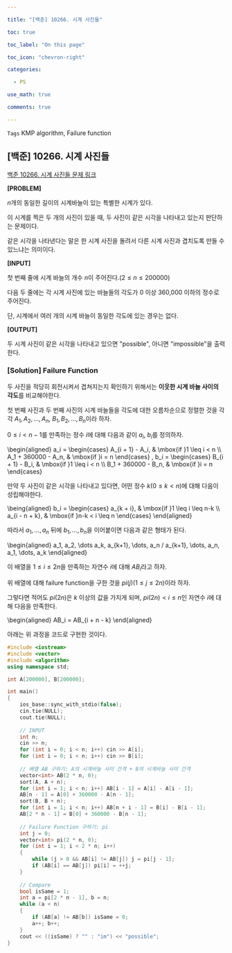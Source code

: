 ```yaml
---

title: "[백준] 10266. 시계 사진들"

toc: true

toc_label: "On this page"

toc_icon: "chevron-right"

categories:

  - PS

use_math: true

comments: true

---
```


`Tags` KMP algorithm, Failure function

## [백준] 10266. 시계 사진들

[백준 10266. 시계 사진들 문제 링크](https://www.acmicpc.net/problem/10266)

**[PROBLEM]**

$n$개의 동일한 길이의 시계바늘이 있는 특별한 시계가 있다.

이 시계를 찍은 두 개의 사진이 있을 때, 두 사진이 같은 시각을 나타내고 있는지 판단하는 문제이다.

같은 시각을 나타낸다는 말은 한 시계 사진을 돌려서 다른 시계 사진과 겹치도록 만들 수 있느냐는 의미이다.

**[INPUT]**

첫 번째 줄에 시계 바늘의 개수 $n$이 주어진다.($2 \leq n \leq 200000$)

다음 두 줄에는 각 시계 사진에 있는 바늘들의 각도가 0 이상 360,000 이하의 정수로 주어진다.

단, 시계에서 여러 개의 시계 바늘이 동일한 각도에 있는 경우는 없다.

**[OUTPUT]**

두 시계 사진이 같은 시각을 나타내고 있으면 "possible", 아니면 "impossible"을 출력한다.

### [Solution] Failure Function

두 사진을 적당히 회전시켜서 겹쳐지는지 확인하기 위해서는 **이웃한 시계 바늘 사이의 각도**를 비교해야한다.

첫 번째 사진과 두 번째 사진의 시계 바늘들을 각도에 대한 오름차순으로 정렬한 것을 각각 $A_1, A_2, \dots, A_n$, $B_1, B_2, \dots, B_n$이라 하자.

$0 \leq i < n - 1$를 만족하는 정수 $i$에 대해 다음과 같이 $a_i$, $b_i$를 정의하자.

\begin{aligned}
a_i =
\begin{cases}
A_{i + 1} - A_i, & \mbox{if }1 \leq i < n \\\\
A_1 + 360000 - A_n, & \mbox{if }i = n
\end{cases}
, b_i =
\begin{cases}
B_{i + 1} - B_i, & \mbox{if }1 \leq i < n \\\\
B_1 + 360000 - B_n, & \mbox{if }i = n
\end{cases}

만약 두 사진이 같은 시각을 나타내고 있다면, 어떤 정수 $k$($0 \leq k < n$)에 대해 다음이 성립해야한다.

\being{aligned}
b_i =
\begin{cases}
a_{k + i}, & \mbox{if }1 \leq i \leq n-k \\\\
a_{i - n + k}, & \mbox{if }n-k < i \leq n
\end{cases}
\end{aligned}

따라서 $a_1, \dots, a_n$ 뒤에 $b_1, \dots, b_n$을 이어붙이면 다음과 같은 형태가 된다.

\begin{aligned}
a_1, a_2, \dots a_k, a_{k+1}, \dots, a_n / a_{k+1}, \dots, a_n, a_1, \dots, a_k
\end{aligned}

이 배열을 $1 \leq i \leq 2n$을 만족하는 자연수 $i$에 대해 $AB_i$라고 하자.

위 배열에 대해 failure function을 구한 것을 $pi(j)$($1 \leq j \leq 2n$)이라 하자.

그렇다면 적어도 $pi(2n)$은 $k$ 이상의 값을 가지게 되며, $pi(2n) < i \leq n$인 자연수 $i$에 대해 다음을 만족한다.

\begin{aligned}
AB_i = AB_{i + n - k}
\end{aligned}

아래는 위 과정을 코드로 구현한 것이다.

```cpp
#include <iostream>
#include <vector>
#include <algorithm>
using namespace std;

int A[200000], B[200000];

int main()
{
    ios_base::sync_with_stdio(false);
    cin.tie(NULL);
    cout.tie(NULL);
    
    // INPUT
    int n;
    cin >> n;
    for (int i = 0; i < n; i++) cin >> A[i];
    for (int i = 0; i < n; i++) cin >> B[i];
    
    // 배열 AB 구하기: A의 시계바늘 사이 간격 + B의 시계바늘 사이 간격
    vector<int> AB(2 * n, 0);
    sort(A, A + n);
    for (int i = 1; i < n; i++) AB[i - 1] = A[i] - A[i - 1];
    AB[n - 1] = A[0] + 360000 - A[n - 1];
    sort(B, B + n);
    for (int i = 1; i < n; i++) AB[n + i - 1] = B[i] - B[i - 1];
    AB[2 * n - 1] = B[0] + 360000 - B[n - 1];
    
    // Failure Function 구하기: pi
    int j = 0;
    vector<int> pi(2 * n, 0);
    for (int i = 1; i < 2 * n; i++)
    {
        while (j > 0 && AB[i] != AB[j]) j = pi[j - 1];
        if (AB[i] == AB[j]) pi[i] = ++j;
    }
    
    // Compare
    bool isSame = 1;
    int a = pi[2 * n - 1], b = n;
    while (a < n)
    {
        if (AB[a] != AB[b]) isSame = 0;
        a++; b++;
    }
    cout << ((isSame) ? "" : "im") << "possible";
}
```


